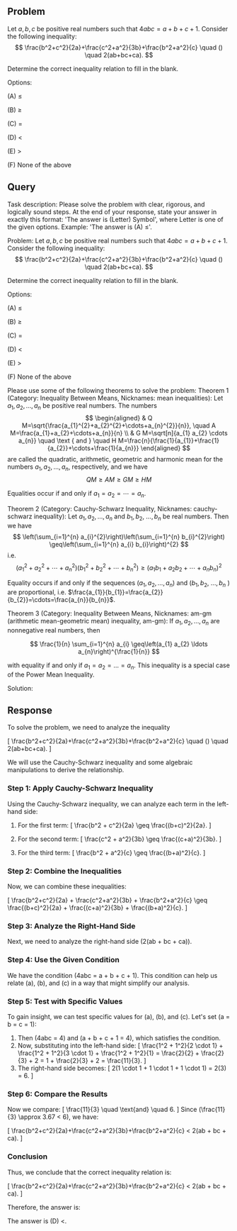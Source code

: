 ## Problem

Let $a, b, c$ be positive real numbers such that $4abc = a + b + c + 1$. Consider the following inequality:
$$
\frac{b^2+c^2}{2a}+\frac{c^2+a^2}{3b}+\frac{b^2+a^2}{c} \quad () \quad 2(ab+bc+ca).
$$

Determine the correct inequality relation to fill in the blank.

Options:

(A) $\leq$ 

(B) $\geq$

(C) $=$ 

(D) $<$

(E) $>$

(F) None of the above

## Query

Task description: Please solve the problem with clear, rigorous, and logically sound steps. At the end of your response, state your answer in exactly this format: 'The answer is (Letter) Symbol', where Letter is one of the given options. Example: 'The answer is (A) $\leq$'.

Problem: Let $a, b, c$ be positive real numbers such that $4abc = a + b + c + 1$. Consider the following inequality:
$$
\frac{b^2+c^2}{2a}+\frac{c^2+a^2}{3b}+\frac{b^2+a^2}{c} \quad () \quad 2(ab+bc+ca).
$$

Determine the correct inequality relation to fill in the blank.

Options:

(A) $\leq$ 

(B) $\geq$

(C) $=$ 

(D) $<$

(E) $>$

(F) None of the above

Please use some of the following theorems to solve the problem:
Theorem 1 (Category: Inequality Between Means, Nicknames: mean inequalities): Let $a_{1}, a_{2}, \ldots, a_{n}$ be positive real numbers. The numbers
$$
\begin{aligned}
& Q M=\sqrt{\frac{a_{1}^{2}+a_{2}^{2}+\cdots+a_{n}^{2}}{n}}, \quad A M=\frac{a_{1}+a_{2}+\cdots+a_{n}}{n} \\
& G M=\sqrt[n]{a_{1} a_{2} \cdots a_{n}} \quad \text { and } \quad H M=\frac{n}{\frac{1}{a_{1}}+\frac{1}{a_{2}}+\cdots+\frac{1}{a_{n}}}
\end{aligned}
$$
are called the quadratic, arithmetic, geometric and harmonic mean for the numbers $a_{1}, a_{2}, \ldots, a_{n}$, respectively, and we have
$$
Q M \geq A M \geq G M \geq H M
$$

Equalities occur if and only if $a_{1}=a_{2}=\cdots=a_{n}$.

Theorem 2 (Category: Cauchy-Schwarz Inequality, Nicknames: cauchy-schwarz inequality): Let $a_{1}, a_{2}, \ldots, a_{n}$ and $b_{1}, b_{2}$, $\ldots, b_{n}$ be real numbers. Then we have
$$
\left(\sum_{i=1}^{n} a_{i}^{2}\right)\left(\sum_{i=1}^{n} b_{i}^{2}\right) \geq\left(\sum_{i=1}^{n} a_{i} b_{i}\right)^{2}
$$
i.e.
$$
\left(a_{1}^{2}+a_{2}^{2}+\cdots+a_{n}^{2}\right)\left(b_{1}^{2}+b_{2}^{2}+\cdots+b_{n}^{2}\right) \geq\left(a_{1} b_{1}+a_{2} b_{2}+\cdots+a_{n} b_{n}\right)^{2}
$$

Equality occurs if and only if the sequences $\left(a_{1}, a_{2}, \ldots, a_{n}\right)$ and $\left(b_{1}, b_{2}\right.$, $\ldots, b_{n}$ ) are proportional, i.e. $\frac{a_{1}}{b_{1}}=\frac{a_{2}}{b_{2}}=\cdots=\frac{a_{n}}{b_{n}}$.

Theorem 3 (Category: Inequality Between Means, Nicknames: am-gm (arithmetic mean-geometric mean) inequality, am-gm): If $a_{1}, a_{2}, \ldots, a_{n}$ are nonnegative real numbers, then

$$
\frac{1}{n} \sum_{i=1}^{n} a_{i} \geq\left(a_{1} a_{2} \ldots a_{n}\right)^{\frac{1}{n}}
$$

with equality if and only if $a_{1}=a_{2}=\ldots=a_{n}$. This inequality is a special case of the Power Mean Inequality.

Solution:

## Response

To solve the problem, we need to analyze the inequality 

\[
\frac{b^2+c^2}{2a}+\frac{c^2+a^2}{3b}+\frac{b^2+a^2}{c} \quad () \quad 2(ab+bc+ca).
\]

We will use the Cauchy-Schwarz inequality and some algebraic manipulations to derive the relationship.

### Step 1: Apply Cauchy-Schwarz Inequality

Using the Cauchy-Schwarz inequality, we can analyze each term in the left-hand side:

1. For the first term:
   \[
   \frac{b^2 + c^2}{2a} \geq \frac{(b+c)^2}{2a}.
   \]

2. For the second term:
   \[
   \frac{c^2 + a^2}{3b} \geq \frac{(c+a)^2}{3b}.
   \]

3. For the third term:
   \[
   \frac{b^2 + a^2}{c} \geq \frac{(b+a)^2}{c}.
   \]

### Step 2: Combine the Inequalities

Now, we can combine these inequalities:

\[
\frac{b^2+c^2}{2a} + \frac{c^2+a^2}{3b} + \frac{b^2+a^2}{c} \geq \frac{(b+c)^2}{2a} + \frac{(c+a)^2}{3b} + \frac{(b+a)^2}{c}.
\]

### Step 3: Analyze the Right-Hand Side

Next, we need to analyze the right-hand side \(2(ab + bc + ca)\). 

### Step 4: Use the Given Condition

We have the condition \(4abc = a + b + c + 1\). This condition can help us relate \(a\), \(b\), and \(c\) in a way that might simplify our analysis.

### Step 5: Test with Specific Values

To gain insight, we can test specific values for \(a\), \(b\), and \(c\). Let's set \(a = b = c = 1\):

1. Then \(4abc = 4\) and \(a + b + c + 1 = 4\), which satisfies the condition.
2. Now, substituting into the left-hand side:
   \[
   \frac{1^2 + 1^2}{2 \cdot 1} + \frac{1^2 + 1^2}{3 \cdot 1} + \frac{1^2 + 1^2}{1} = \frac{2}{2} + \frac{2}{3} + 2 = 1 + \frac{2}{3} + 2 = \frac{11}{3}.
   \]
3. The right-hand side becomes:
   \[
   2(1 \cdot 1 + 1 \cdot 1 + 1 \cdot 1) = 2(3) = 6.
   \]

### Step 6: Compare the Results

Now we compare:
\[
\frac{11}{3} \quad \text{and} \quad 6.
\]
Since \(\frac{11}{3} \approx 3.67 < 6\), we have:

\[
\frac{b^2+c^2}{2a}+\frac{c^2+a^2}{3b}+\frac{b^2+a^2}{c} < 2(ab + bc + ca).
\]

### Conclusion

Thus, we conclude that the correct inequality relation is:

\[
\frac{b^2+c^2}{2a}+\frac{c^2+a^2}{3b}+\frac{b^2+a^2}{c} < 2(ab + bc + ca).
\]

Therefore, the answer is:

The answer is (D) $<$.